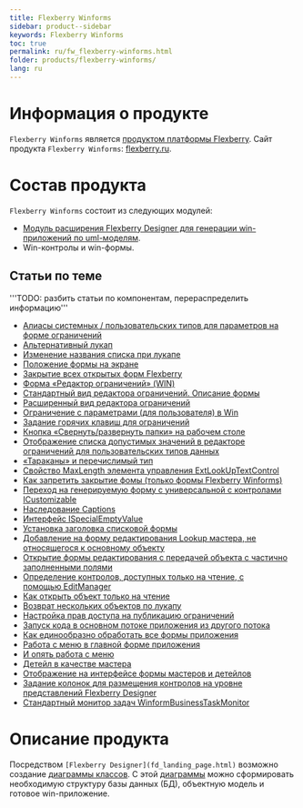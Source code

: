 ```yaml
---
title: Flexberry Winforms
sidebar: product--sidebar
keywords: Flexberry Winforms
toc: true
permalink: ru/fw_flexberry-winforms.html
folder: products/flexberry-winforms/
lang: ru
---
```


# Информация о продукте
`Flexberry Winforms` является [продуктом платформы Flexberry](fp_platform-structure.html). Сайт продукта `Flexberry Winforms`: [flexberry.ru](http://flexberry.ru/Flexberry/ForDevelopers/FlexberryWinforms).

# Состав продукта
`Flexberry Winforms` состоит из следующих модулей:
* [Модуль расширения Flexberry Designer для генерации win-приложений по uml-моделям](flexberry-winforms-case-plugin.html).
* Win-контролы и win-формы.

## Статьи по теме
'''TODO: разбить статьи по компонентам, перераспределить информацию'''
* [Алиасы системных / пользовательских типов для параметров на форме ограничений](aliases-system-and-user-types.html)
* [Альтернативный лукап](alternative--lookup.html)
* [Изменение названия списка при лукапе](change-name-list-with--lookup.html)
* [Положение формы на экране](base-win-position.html)
* [Закрытие всех открытых форм Flexberry](close-all-opened-forms.html)
* [Форма «Редактор ограничений» (WIN)](winforms-limit-editor-form.html)
* [Стандартный вид редактора ограничений. Описание формы](description-form--limit-editor-in-standard-form.html)
* [Расширенный вид редактора ограничений](limit-editor-advanced-view.html)
* [Ограничение с параметрами (для пользователя) в Win](limit-editor-params.html)
* [Задание горячих клавиш для ограничений](limit-hot-key.html)
* [Кнопка «Свернуть/развернуть папки» на рабочем столе](desktop-operations.html)
* [Отображение списка допустимых значений в редакторе ограничений для пользовательских типов данных](displays-a-list-of-valid-values-in-the--limit-editor-for-user-data-type.html)
* [«Тараканы» и перечислимый тип](empty-enum-value-validation.html)
* [Свойство MaxLength элемента управления ExtLookUpTextControl](ext-look-up-text-control-max-length.html)
* [Как запретить закрытие фомы (только формы Flexberry Winforms)](forbid--closing--form.html)
* [Переход на генерируемую форму с универсальной с контролами ICustomizable](going-on-generated-form-with-universal--i-customizable.html)
* [Наследование Captions](inheritance--captions.html)
* [Интерфейс ISpecialEmptyValue](i-special-empty-value.html)
* [Установка заголовка списковой формы](list-form-caption.html)
* [Добавление на форму редактирования Lookup мастера, не относящегося к основному объекту](lookup-another-object.html)
* [Открытие формы редактирования с передачей объекта с частично заполненными полями](open-edit-form-with-custom-object.html)
* [ Определение контролов, доступных только на чтение, с помощью EditManager](read-only-in-edit-manager.html)
* [Как открыть объект только на чтение](read-only-object.html)
* [Возврат нескольких объектов по лукапу](return--multiple--objects--lookup.html)
* [Настройка прав доступа на публикацию ограничений](setting-permissions-for-publication-restrictions.html)
* [Запуск кода в основном потоке приложения из другого потока](u-i-synchronization-context.html)
* [Как единообразно обработать все формы приложения](uniformly-handle-all-application-forms.html)
* [Работа с меню в главной форме приложения](work-with-menu-in-main-form-app.html)
* [И опять работа с меню](working-with-menu.html)
* [Детейл в качестве мастера](detail-as-master.html)
* [Отображение на интерфейсе формы мастеров и детейлов](masters-and-details.html)
* [Задание колонок для размещения контролов на уровне представлений Flexberry Designer](specify-column-to-accommodate-the-controls.html)
* [Стандартный монитор задач WinformBusinessTaskMonitor](winform-business-task-monitor.html)

# Описание продукта
Посредством `[Flexberry Designer](fd_landing_page.html)` возможно создание [диаграммы классов](fd_class-diagram.html). С этой [диаграммы](fd_class-diagram.html) можно сформировать необходимую структуру базы данных (БД), объектную модель и готовое win-приложение.

